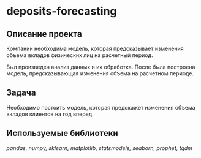 # deposits-forecasting

## Описание проекта

Компании необходима модель, которая предсказывает изменения объема вкладов физических лиц на расчетный период.

Был произведен анализ данных и их обработка. После была построена модель, предсказывающая изменения объема на расчетном периоде. 

## Задача

Необходимо постоить модель, которая предскажет изменения объема вкладов клиентов на год вперед.

## Используемые библиотеки

*pandas, numpy, sklearn, matplotlib, statsmodels, seaborn, prophet, tqdm*
